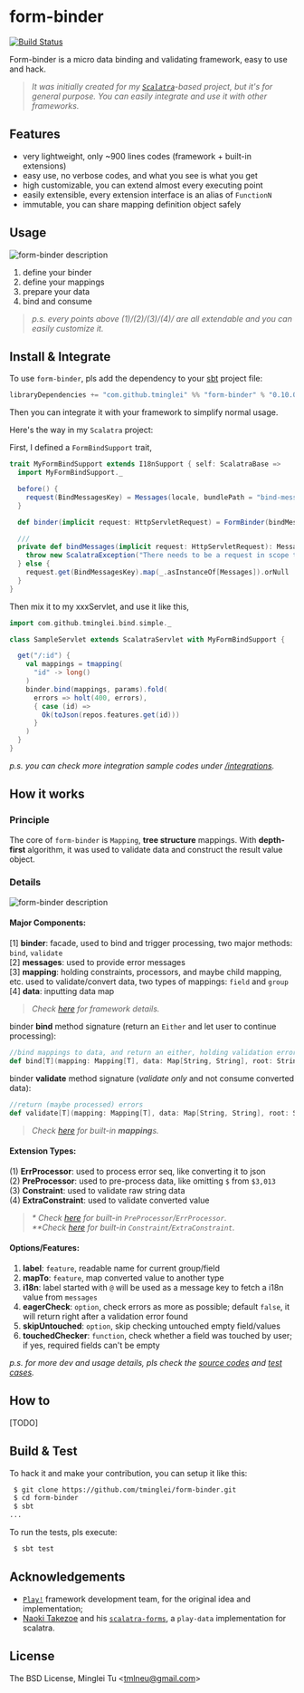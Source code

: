 form-binder
===========
[![Build Status](https://travis-ci.org/tminglei/form-binder.svg?branch=master)](https://travis-ci.org/tminglei/form-binder)


Form-binder is a micro data binding and validating framework, easy to use and hack.

> _It was initially created for my [`Scalatra`](https://github.com/scalatra/scalatra)-based project, but it's for general purpose. You can easily integrate and use it with other frameworks._



Features
-------------
- very lightweight, only ~900 lines codes (framework + built-in extensions)
- easy use, no verbose codes, and what you see is what you get
- high customizable, you can extend almost every executing point
- easily extensible, every extension interface is an alias of `FunctionN`
- immutable, you can share mapping definition object safely



Usage
-------------
![form-binder description](https://github.com/tminglei/form-binder/raw/master/form-binder-desc.png)

1. define your binder
2. define your mappings
3. prepare your data
4. bind and consume


> _p.s. every points above (1)/(2)/(3)/(4)/ are all extendable and you can easily customize it._  



Install & Integrate
--------------------
To use `form-binder`, pls add the dependency to your [sbt](http://www.scala-sbt.org/ "slick-sbt") project file:
```scala
libraryDependencies += "com.github.tminglei" %% "form-binder" % "0.10.0"
```

Then you can integrate it with your framework to simplify normal usage. 

Here's the way in my `Scalatra` project:

First, I defined a `FormBindSupport` trait,
```scala
trait MyFormBindSupport extends I18nSupport { self: ScalatraBase =>
  import MyFormBindSupport._

  before() {
    request(BindMessagesKey) = Messages(locale, bundlePath = "bind-messages")
  }

  def binder(implicit request: HttpServletRequest) = FormBinder(bindMessages.get, errsTree())

  ///
  private def bindMessages(implicit request: HttpServletRequest): Messages = if (request == null) {
    throw new ScalatraException("There needs to be a request in scope to call bindMessages")
  } else {
    request.get(BindMessagesKey).map(_.asInstanceOf[Messages]).orNull
  }
}
```
Then mix it to my xxxServlet, and use it like this,
```scala
import com.github.tminglei.bind.simple._

class SampleServlet extends ScalatraServlet with MyFormBindSupport {

  get("/:id") {
    val mappings = tmapping(
      "id" -> long()
    )
    binder.bind(mappings, params).fold(
      errors => holt(400, errors),
      { case (id) =>
        Ok(toJson(repos.features.get(id)))
      }
    )
  }
}
```

_p.s. you can check more integration sample codes under  [/integrations](https://github.com/tminglei/form-binder/tree/master/integrations)._


How it works
--------------------
### Principle
The core of `form-binder` is `Mapping`, **tree structure** mappings. With **depth-first** algorithm, it was used to validate data and construct the result value object.

### Details

![form-binder description](https://github.com/tminglei/form-binder/raw/master/form-binder-desc.png)

#### Major Components:  
[1] **binder**: facade, used to bind and trigger processing, two major methods: `bind`, `validate`  
[2] **messages**: used to provide error messages  
[3] **mapping**: holding constraints, processors, and maybe child mapping, etc. used to validate/convert data, two types of mappings: `field` and `group`  
[4] **data**: inputting data map  

> _Check [here](https://github.com/tminglei/form-binder/blob/master/src/main/scala/com/github/tminglei/bind/Framework.scala) for framework details._

binder **bind** method signature (return an `Either` and let user to continue processing):
```scala
//bind mappings to data, and return an either, holding validation errors (left) or converted value (right)
def bind[T](mapping: Mapping[T], data: Map[String, String], root: String = ""): Either[R, T]
```

binder **validate** method signature (_validate only_ and not consume converted data):
```scala
//return (maybe processed) errors
def validate[T](mapping: Mapping[T], data: Map[String, String], root: String = "")
```

> _Check [here](https://github.com/tminglei/form-binder/blob/master/src/main/scala/com/github/tminglei/bind/Mappings.scala) for built-in **mapping**s._  

#### Extension Types:  
(1) **ErrProcessor**: used to process error seq, like converting it to json  
(2) **PreProcessor**: used to pre-process data, like omitting `$` from `$3,013`  
(3) **Constraint**: used to validate raw string data  
(4) **ExtraConstraint**: used to validate converted value

> _* Check [here](https://github.com/tminglei/form-binder/blob/master/src/main/scala/com/github/tminglei/bind/Processors.scala) for built-in `PreProcessor`/`ErrProcessor`._  
> _**Check [here](https://github.com/tminglei/form-binder/blob/master/src/main/scala/com/github/tminglei/bind/Constraints.scala) for built-in `Constraint`/`ExtraConstraint`._

#### Options/Features:  
1) **label**: `feature`, readable name for current group/field  
2) **mapTo**: `feature`, map converted value to another type  
3) **i18n**: label started with `@` will be used as a message key to fetch a i18n value from `messages`
4) **eagerCheck**: `option`, check errors as more as possible; default `false`, it will return right after a validation error found
5) **skipUntouched**: `option`, skip checking untouched empty field/values
6) **touchedChecker**: `function`, check whether a field was touched by user; if yes, required fields can't be empty


_p.s. for more dev and usage details, pls check the [source codes](https://github.com/tminglei/form-binder/tree/master/src/main/scala/com/github/tminglei/bind) and [test cases](https://github.com/tminglei/form-binder/tree/master/src/test/scala/com/github/tminglei/bind)._



How to
--------------------
[TODO]



Build & Test
-------------------
To hack it and make your contribution, you can setup it like this:
```bash
 $ git clone https://github.com/tminglei/form-binder.git
 $ cd form-binder
 $ sbt
...
```
To run the tests, pls execute:
```bash
 $ sbt test
```



Acknowledgements
-----------------
- [`Play!`](https://github.com/playframework/playframework) framework development team, for the original idea and implementation;
- [Naoki Takezoe](https://github.com/takezoe) and his [`scalatra-forms`](https://github.com/takezoe/scalatra-forms), a `play-data` implementation for scalatra.


License
---------
The BSD License, Minglei Tu &lt;tmlneu@gmail.com&gt;
